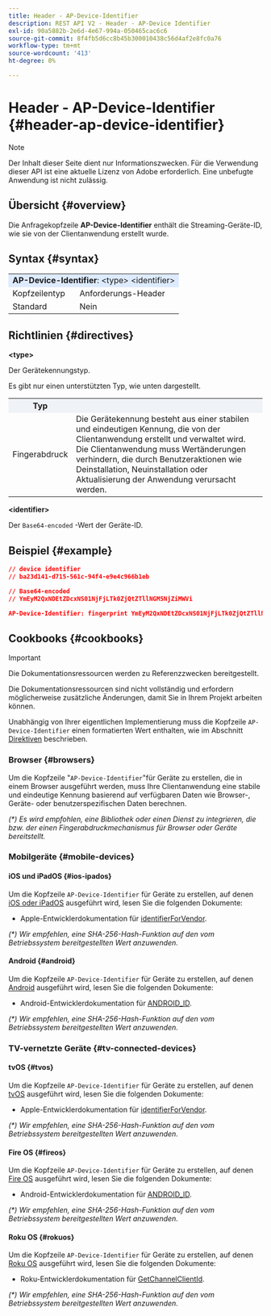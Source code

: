```yaml
---
title: Header - AP-Device-Identifier
description: REST API V2 - Header - AP-Device Identifier
exl-id: 90a5882b-2e6d-4e67-994a-050465cac6c6
source-git-commit: 8f4fb5d6cc8b45b300010438c56d4af2e8fc0a76
workflow-type: tm+mt
source-wordcount: '413'
ht-degree: 0%

---
```


# Header - AP-Device-Identifier {#header-ap-device-identifier}

>[!NOTE]
>
> Der Inhalt dieser Seite dient nur Informationszwecken. Für die Verwendung dieser API ist eine aktuelle Lizenz von Adobe erforderlich. Eine unbefugte Anwendung ist nicht zulässig.

## Übersicht {#overview}

Die Anfragekopfzeile <b>AP-Device-Identifier</b> enthält die Streaming-Geräte-ID, wie sie von der Clientanwendung erstellt wurde.

## Syntax {#syntax}

<table>
   <tr>
      <td style="background-color: #DEEBFF;" colspan="2"><b>AP-Device-Identifier</b>: &lt;type&gt; &lt;identifier&gt;</td>
   </tr>
   <tr>
      <td>Kopfzeilentyp</td>
      <td>Anforderungs-Header</td>
   </tr>
   <tr>
      <td>Standard</td>
      <td>Nein</td>
   </tr>
</table>

## Richtlinien {#directives}

<b>&lt;type></b>

Der Gerätekennungstyp.

Es gibt nur einen unterstützten Typ, wie unten dargestellt.

<table>
   <tr>
      <th style="background-color: #EFF2F7; width: 15%;">Typ</th>
      <th style="background-color: #EFF2F7;"></th>
   </tr>
   <tr>
      <td>Fingerabdruck</td>
      <td>
            Die Gerätekennung besteht aus einer stabilen und eindeutigen Kennung, die von der Clientanwendung erstellt und verwaltet wird.
            <br/>
            Die Clientanwendung muss Wertänderungen verhindern, die durch Benutzeraktionen wie Deinstallation, Neuinstallation oder Aktualisierung der Anwendung verursacht werden.
      </td>
   </tr>
</table>


<b>&lt;identifier></b>

Der `Base64-encoded` -Wert der Geräte-ID.

## Beispiel {#example}

```JSON
// device identifier
// ba23d141-d715-561c-94f4-e9e4c966b1eb

// Base64-encoded
// YmEyM2QxNDEtZDcxNS01NjFjLTk0ZjQtZTllNGM5NjZiMWVi

AP-Device-Identifier: fingerprint YmEyM2QxNDEtZDcxNS01NjFjLTk0ZjQtZTllNGM5NjZiMWVi
```

## Cookbooks {#cookbooks}

>[!IMPORTANT]
>
> Die Dokumentationsressourcen werden zu Referenzzwecken bereitgestellt.
>
> Die Dokumentationsressourcen sind nicht vollständig und erfordern möglicherweise zusätzliche Änderungen, damit Sie in Ihrem Projekt arbeiten können.
> 
> Unabhängig von Ihrer eigentlichen Implementierung muss die Kopfzeile `AP-Device-Identifier` einen formatierten Wert enthalten, wie im Abschnitt [Direktiven](#directives) beschrieben.

### Browser {#browsers}

Um die Kopfzeile &quot;`AP-Device-Identifier`&quot;für Geräte zu erstellen, die in einem Browser ausgeführt werden, muss Ihre Clientanwendung eine stabile und eindeutige Kennung basierend auf verfügbaren Daten wie Browser-, Geräte- oder benutzerspezifischen Daten berechnen.

_(*) Es wird empfohlen, eine Bibliothek oder einen Dienst zu integrieren, die bzw. der einen Fingerabdruckmechanismus für Browser oder Geräte bereitstellt._

### Mobilgeräte {#mobile-devices}

#### iOS und iPadOS {#ios-ipados}

Um die Kopfzeile `AP-Device-Identifier` für Geräte zu erstellen, auf denen [iOS oder iPadOS](https://developer.apple.com/documentation/ios-ipados-release-notes) ausgeführt wird, lesen Sie die folgenden Dokumente:

* Apple-Entwicklerdokumentation für [identifierForVendor](https://developer.apple.com/documentation/uikit/uidevice/1620059-identifierforvendor).

_(*) Wir empfehlen, eine SHA-256-Hash-Funktion auf den vom Betriebssystem bereitgestellten Wert anzuwenden._

#### Android {#android}

Um die Kopfzeile `AP-Device-Identifier` für Geräte zu erstellen, auf denen [Android](https://developer.android.com/about/versions) ausgeführt wird, lesen Sie die folgenden Dokumente:

* Android-Entwicklerdokumentation für [ANDROID_ID](https://developer.android.com/reference/android/provider/Settings.Secure#ANDROID_ID).

_(*) Wir empfehlen, eine SHA-256-Hash-Funktion auf den vom Betriebssystem bereitgestellten Wert anzuwenden._

### TV-vernetzte Geräte {#tv-connected-devices}

#### tvOS {#tvos}

Um die Kopfzeile `AP-Device-Identifier` für Geräte zu erstellen, auf denen [tvOS](https://developer.apple.com/documentation/tvos-release-notes) ausgeführt wird, lesen Sie die folgenden Dokumente:

* Apple-Entwicklerdokumentation für [identifierForVendor](https://developer.apple.com/documentation/uikit/uidevice/1620059-identifierforvendor).

_(*) Wir empfehlen, eine SHA-256-Hash-Funktion auf den vom Betriebssystem bereitgestellten Wert anzuwenden._

#### Fire OS {#fireos}

Um die Kopfzeile `AP-Device-Identifier` für Geräte zu erstellen, auf denen [Fire OS](https://developer.amazon.com/docs/fire-tv/fire-os-overview.html) ausgeführt wird, lesen Sie die folgenden Dokumente:

* Android-Entwicklerdokumentation für [ANDROID_ID](https://developer.android.com/reference/android/provider/Settings.Secure#ANDROID_ID).

_(*) Wir empfehlen, eine SHA-256-Hash-Funktion auf den vom Betriebssystem bereitgestellten Wert anzuwenden._

#### Roku OS {#rokuos}

Um die Kopfzeile `AP-Device-Identifier` für Geräte zu erstellen, auf denen [Roku OS](https://developer.roku.com/docs/developer-program/release-notes/roku-os-release-notes.md) ausgeführt wird, lesen Sie die folgenden Dokumente:

* Roku-Entwicklerdokumentation für [GetChannelClientId](https://developer.roku.com/docs/references/brightscript/interfaces/ifdeviceinfo.md#getchannelclientid-as-string).

_(*) Wir empfehlen, eine SHA-256-Hash-Funktion auf den vom Betriebssystem bereitgestellten Wert anzuwenden._
